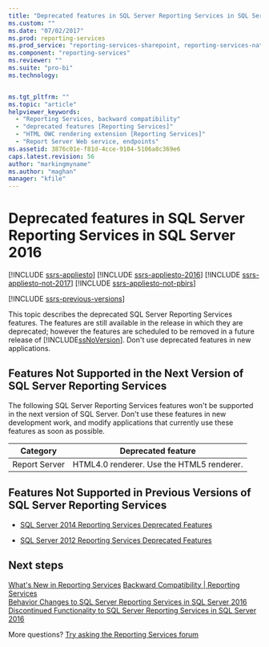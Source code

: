 ```yaml
---
title: "Deprecated features in SQL Server Reporting Services in SQL Server 2016 | Microsoft Docs"
ms.custom: ""
ms.date: "07/02/2017"
ms.prod: reporting-services
ms.prod_service: "reporting-services-sharepoint, reporting-services-native"
ms.component: "reporting-services"
ms.reviewer: ""
ms.suite: "pro-bi"
ms.technology: 


ms.tgt_pltfrm: ""
ms.topic: "article"
helpviewer_keywords: 
  - "Reporting Services, backward compatibility"
  - "deprecated features [Reporting Services]"
  - "HTML OWC rendering extension [Reporting Services]"
  - "Report Server Web service, endpoints"
ms.assetid: 3876c01e-f81d-4cce-9104-5106a8c369e6
caps.latest.revision: 56
author: "markingmyname"
ms.author: "maghan"
manager: "kfile"
---
```


# Deprecated features in SQL Server Reporting Services in SQL Server 2016

[!INCLUDE [ssrs-appliesto](../includes/ssrs-appliesto.md)] [!INCLUDE [ssrs-appliesto-2016](../includes/ssrs-appliesto-2016.md)] [!INCLUDE [ssrs-appliesto-not-2017](../includes/ssrs-appliesto-not-2017.md)] [!INCLUDE [ssrs-appliesto-not-pbirs](../includes/ssrs-appliesto-not-pbirs.md)]

[!INCLUDE [ssrs-previous-versions](../includes/ssrs-previous-versions.md)]

This topic describes the deprecated SQL Server Reporting Services features. The features are still available in the release in which they are deprecated; however the features are scheduled to be removed in a future release of [!INCLUDE[ssNoVersion](../includes/ssnoversion-md.md)]. Don't use deprecated features in new applications.

## Features Not Supported in the Next Version of SQL Server Reporting Services

The following SQL Server Reporting Services features won't be supported in the next version of SQL Server. Don't use these features in new development work, and modify applications that currently use these features as soon as possible.

|Category|Deprecated feature|
|--------------|------------------------| 
|Report Server|HTML4.0 renderer. Use the HTML5 renderer.|

## Features Not Supported in Previous Versions of SQL Server Reporting Services

- [SQL Server 2014 Reporting Services Deprecated Features](https://msdn.microsoft.com/library/ms143509\(v=sql.120\).aspx)

- [SQL Server 2012 Reporting Services Deprecated Features](https://msdn.microsoft.com/library/ms143509\(v=sql.110\).aspx)

## Next steps

 [What's New in Reporting Services](../reporting-services/what-s-new-in-sql-server-reporting-services-ssrs.md) 
 [Backward Compatibility | Reporting Services](../reporting-services/reporting-services-backward-compatibility.md)   
 [Behavior Changes to SQL Server Reporting Services in SQL Server 2016](../reporting-services/behavior-changes-to-sql-server-reporting-services-in-sql-server-2016.md)  
 [Discontinued Functionality to SQL Server Reporting Services in SQL Server 2016](../reporting-services/discontinued-functionality-to-sql-server-reporting-services-in-sql-server.md) 

More questions? [Try asking the Reporting Services forum](http://go.microsoft.com/fwlink/?LinkId=620231)
